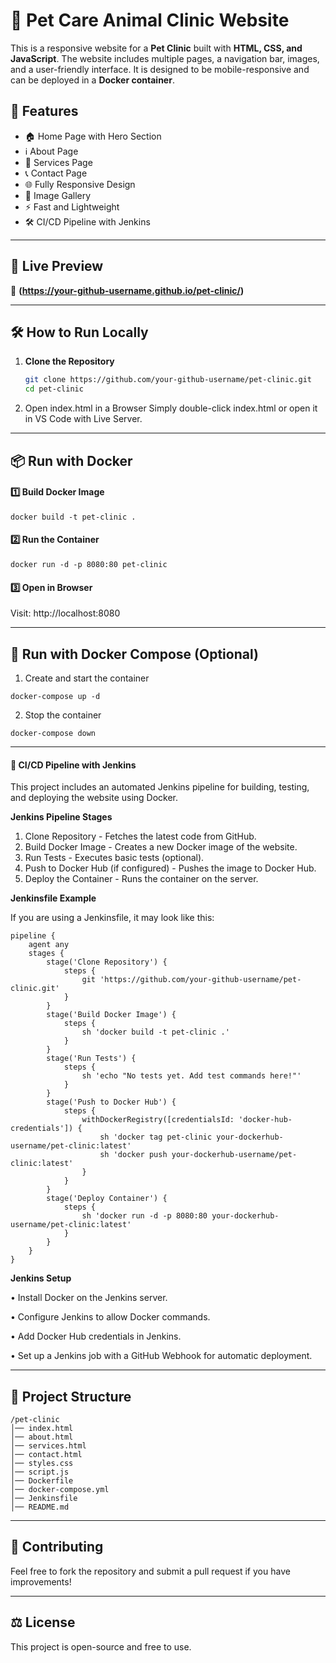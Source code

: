 # 🐶 Pet Care Animal Clinic Website

This is a responsive website for a **Pet Clinic** built with **HTML, CSS, and JavaScript**. The website includes multiple pages, a navigation bar, images, and a user-friendly interface. It is designed to be mobile-responsive and can be deployed in a **Docker container**.

## 📌 Features
- 🏠 Home Page with Hero Section
- ℹ️ About Page
- 🏥 Services Page
- 📞 Contact Page
- 🌐 Fully Responsive Design
- 📸 Image Gallery
- ⚡ Fast and Lightweight
- 🛠️ CI/CD Pipeline with Jenkins

---

## 🚀 Live Preview

🔗 **(https://your-github-username.github.io/pet-clinic/)**

---

## 🛠️ How to Run Locally

1. **Clone the Repository**
   ```sh
   git clone https://github.com/your-github-username/pet-clinic.git
   cd pet-clinic
   
2. Open index.html in a Browser Simply double-click index.html or open it in VS Code with Live Server.

---

## 📦 Run with Docker

#### **1️⃣ Build Docker Image**
```
docker build -t pet-clinic .
```

#### **2️⃣ Run the Container**
```
docker run -d -p 8080:80 pet-clinic
```

#### **3️⃣ Open in Browser**

Visit: http://localhost:8080

---

## 📜 Run with Docker Compose (Optional)

1. Create and start the container
```
docker-compose up -d
```

2. Stop the container
```
docker-compose down
```
---

#### **🔄 CI/CD Pipeline with Jenkins**

This project includes an automated Jenkins pipeline for building, testing, and deploying the website using Docker.

**Jenkins Pipeline Stages**
1. Clone Repository - Fetches the latest code from GitHub.
2. Build Docker Image - Creates a new Docker image of the website.
3. Run Tests - Executes basic tests (optional).
4. Push to Docker Hub (if configured) - Pushes the image to Docker Hub.
5. Deploy the Container - Runs the container on the server.
   
**Jenkinsfile Example**

If you are using a Jenkinsfile, it may look like this:
```
pipeline {
    agent any
    stages {
        stage('Clone Repository') {
            steps {
                git 'https://github.com/your-github-username/pet-clinic.git'
            }
        }
        stage('Build Docker Image') {
            steps {
                sh 'docker build -t pet-clinic .'
            }
        }
        stage('Run Tests') {
            steps {
                sh 'echo "No tests yet. Add test commands here!"'
            }
        }
        stage('Push to Docker Hub') {
            steps {
                withDockerRegistry([credentialsId: 'docker-hub-credentials']) {
                    sh 'docker tag pet-clinic your-dockerhub-username/pet-clinic:latest'
                    sh 'docker push your-dockerhub-username/pet-clinic:latest'
                }
            }
        }
        stage('Deploy Container') {
            steps {
                sh 'docker run -d -p 8080:80 your-dockerhub-username/pet-clinic:latest'
            }
        }
    }
}
```

**Jenkins Setup**

• Install Docker on the Jenkins server.

• Configure Jenkins to allow Docker commands.

• Add Docker Hub credentials in Jenkins.

• Set up a Jenkins job with a GitHub Webhook for automatic deployment.

---

## 📂 Project Structure
```
/pet-clinic
│── index.html
│── about.html
│── services.html
│── contact.html
│── styles.css
│── script.js
│── Dockerfile
│── docker-compose.yml
│── Jenkinsfile
│── README.md
```

---

## 🤝 Contributing

Feel free to fork the repository and submit a pull request if you have improvements!

---

## ⚖️ License

This project is open-source and free to use.

